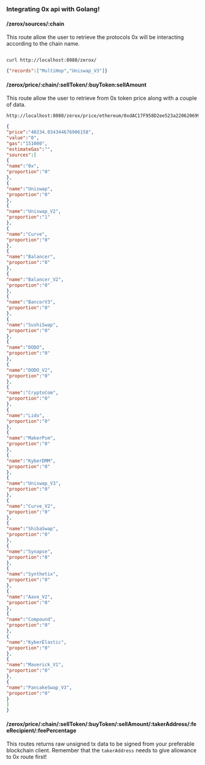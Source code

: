 ### Integrating 0x api with Golang!

#### /zerox/sources/:chain

This route allow the user to retrieve the protocols 0x will be interacting according to the chain name.

```curl

curl http://localhost:8080/zerox/

```

```json
{"records":["MultiHop","Uniswap_V3"]}
```

#### /zerox/price/:chain/:sellToken/:buyToken:sellAmount

This route allow the user to retrieve from 0x token price along with a couple of data.

```curl
http://localhost:8080/zerox/price/ethereum/0xdAC17F958D2ee523a2206206994597C13D831ec7/0x95aD61b0a150d79219dCF64E1E6Cc01f0B64C4cE/1000
```

```json
{
"price":"40234.034344676906158",
"value":"0",
"gas":"151000",
"estimateGas":"",
"sources":[
{
"name":"0x",
"proportion":"0"
},
{
"name":"Uniswap",
"proportion":"0"
},
{
"name":"Uniswap_V2",
"proportion":"1"
},
{
"name":"Curve",
"proportion":"0"
},
{
"name":"Balancer",
"proportion":"0"
},
{
"name":"Balancer_V2",
"proportion":"0"
},
{
"name":"BancorV3",
"proportion":"0"
},
{
"name":"SushiSwap",
"proportion":"0"
},
{
"name":"DODO",
"proportion":"0"
},
{
"name":"DODO_V2",
"proportion":"0"
},
{
"name":"CryptoCom",
"proportion":"0"
},
{
"name":"Lido",
"proportion":"0"
},
{
"name":"MakerPsm",
"proportion":"0"
},
{
"name":"KyberDMM",
"proportion":"0"
},
{
"name":"Uniswap_V3",
"proportion":"0"
},
{
"name":"Curve_V2",
"proportion":"0"
},
{
"name":"ShibaSwap",
"proportion":"0"
},
{
"name":"Synapse",
"proportion":"0"
},
{
"name":"Synthetix",
"proportion":"0"
},
{
"name":"Aave_V2",
"proportion":"0"
},
{
"name":"Compound",
"proportion":"0"
},
{
"name":"KyberElastic",
"proportion":"0"
},
{
"name":"Maverick_V1",
"proportion":"0"
},
{
"name":"PancakeSwap_V3",
"proportion":"0"
}
]
}
```

#### /zerox/price/:chain/:sellToken/:buyToken/:sellAmount/:takerAddress/:feeRecipient/:feePercentage

This routes returns raw unsigned tx data to be signed from your preferable blockchain client.
Remember that the `takerAddress` needs to give allowance to 0x route first!